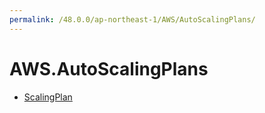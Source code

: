 ```yaml
---
permalink: /48.0.0/ap-northeast-1/AWS/AutoScalingPlans/
---
```


# AWS.AutoScalingPlans



* [ScalingPlan](ScalingPlan.md)